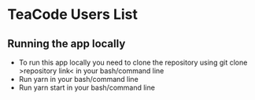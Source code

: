 # TeaCode Users List

## Running the app locally

- To run this app locally you need to clone the repository using git clone >repository link< in your bash/command line
- Run yarn in your bash/command line
- Run yarn start in your bash/command line
